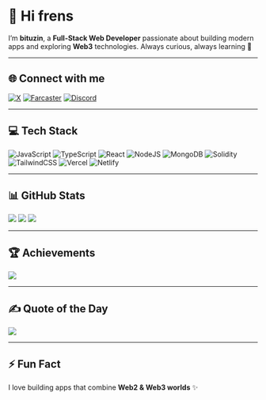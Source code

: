 # 👋 Hi frens

I’m **bituzin**, a **Full-Stack Web Developer** passionate about building modern apps and exploring **Web3** technologies.
Always curious, always learning 🚀

---

## 🌐 Connect with me

[![X](https://img.shields.io/badge/Twitter-%231DA1F2.svg?logo=Twitter\&logoColor=white)](https://x.com/AirdropsXPay)
[![Farcaster](https://img.shields.io/badge/Farcaster-7B3FE4?logo=farcaster\&logoColor=white)](https://farcaster.xyz/mysticpol.eth)
[![Discord](https://img.shields.io/badge/Discord-%235865F2.svg?logo=discord\&logoColor=white)](https://discord.gg/6sMKzMMH8J)

---

## 💻 Tech Stack

![JavaScript](https://img.shields.io/badge/javascript-%23323330.svg?style=for-the-badge\&logo=javascript\&logoColor=%23F7DF1E)
![TypeScript](https://img.shields.io/badge/typescript-%23007ACC.svg?style=for-the-badge\&logo=typescript\&logoColor=white)
![React](https://img.shields.io/badge/react-%2320232a.svg?style=for-the-badge\&logo=react\&logoColor=%2361DAFB)
![NodeJS](https://img.shields.io/badge/node.js-6DA55F?style=for-the-badge\&logo=node.js\&logoColor=white)
![MongoDB](https://img.shields.io/badge/MongoDB-%234ea94b.svg?style=for-the-badge\&logo=mongodb\&logoColor=white)
![Solidity](https://img.shields.io/badge/Solidity-%23363636.svg?style=for-the-badge\&logo=solidity\&logoColor=white)
![TailwindCSS](https://img.shields.io/badge/tailwindcss-%2338B2AC.svg?style=for-the-badge\&logo=tailwind-css\&logoColor=white)
![Vercel](https://img.shields.io/badge/vercel-%23000000.svg?style=for-the-badge\&logo=vercel\&logoColor=white)
![Netlify](https://img.shields.io/badge/netlify-%2300C7B7.svg?style=for-the-badge\&logo=netlify\&logoColor=white)

---

## 📊 GitHub Stats

![](https://github-readme-stats.vercel.app/api?username=bituzin\&theme=radical\&hide_border=false\&include_all_commits=true\&count_private=true)
![](https://github-readme-streak-stats.herokuapp.com/?user=bituzin\&theme=radical\&hide_border=false)
![](https://github-readme-stats.vercel.app/api/top-langs/?username=bituzin\&theme=radical\&hide_border=false\&include_all_commits=true\&count_private=true\&layout=compact)

---

## 🏆 Achievements

![](https://github-profile-trophy.vercel.app/?username=bituzin\&theme=radical\&no-frame=false\&no-bg=true\&margin-w=4)

---

## ✍️ Quote of the Day

![](https://quotes-github-readme.vercel.app/api?type=horizontal\&theme=radical)

---

## ⚡ Fun Fact

I love building apps that combine **Web2 & Web3 worlds** ✨
